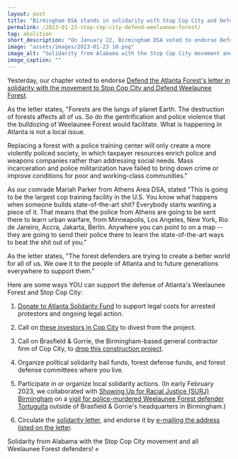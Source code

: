 ```yaml
---
layout: post
title: "Birmingham DSA stands in solidarity with Stop Cop City and Defend Weelaunee Forest"
permalink: /2023-01-23-stop-cop-city-defend-weeluanee-forest/
tag: abolition
short_description: "On January 22, Birmingham DSA voted to endorse Defend the Atlanta Forest's letter in solidarity with the movement to Stop Cop City and Defend Weelaunee Forest."
image: "assets/images/2023-01-23 10.png"
image_alt: "Solidarity from Alabama with the Stop Cop City movement and all Weelaunee Forest defenders!"
image_caption: ""
---
```


Yesterday, our chapter voted to endorse [Defend the Atlanta Forest's letter in solidarity with the movement to Stop Cop City and Defend Weelaunee Forest](https://defendtheatlantaforest.org/2023/01/19/solidarity/).

As the letter states, "Forests are the lungs of planet Earth. The destruction of forests affects all of us. So do the gentrification and police violence that the bulldozing of Weelaunee Forest would facilitate. What is happening in Atlanta is not a local issue.

Replacing a forest with a police training center will only create a more violently policed society, in which taxpayer resources enrich police and weapons companies rather than addressing social needs. Mass incarceration and police militarization have failed to bring down crime or improve conditions for poor and working-class communities."

As our comrade Mariah Parker from Athens Area DSA, stated "This is going to be the largest cop training facility in the U.S. You know what happens when someone builds state-of-the-art shit? Everybody starts wanting a piece of it. That means that the police from Athens are going to be sent there to learn urban warfare, from Minneapolis, Los Angeles, New York, Rio de Janeiro, Accra, Jakarta, Berlin. Anywhere you can point to on a map -- they are going to send their police there to learn the state-of-the-art ways to beat the shit out of you."

As the letter states, "The forest defenders are trying to create a better world for all of us. We owe it to the people of Atlanta and to future generations everywhere to support them."

Here are some ways YOU can support the defense of Atlanta's Weelaunee Forest and Stop Cop City:

1) [Donate to Atlanta Solidarity Fund](https://atlsolidarity.org/) to support legal costs for arrested protestors and ongoing legal action.

2) Call on [these investors in Cop City](https://littlesis.org/org/173655-Atlanta_Police_Foundation) to divest from the project.

3) Call on Brasfield & Gorrie, the Birmingham-based general contractor firm of Cop City, to [drop this construction project](stopreevesyoung.com).

4) Organize political solidarity bail funds, forest defense funds, and forest defense committees where you live.

5) Participate in or organize local solidarity actions. (In early February 2023, we collaborated with [Showing Up for Racial Justice (SURJ) Birmingham](https://surj.org/chapter/birmingham-surj/) on a [vigil for police-murdered Weelaunee Forest defender Tortuguita](https://www.al.com/news/2023/02/vigil-held-at-birmingham-brasfield-gorrie-office-for-cop-city-protester-killed-in-georgia.html) outside of Brasfield & Gorrie's headquarters in Birmingham.)

6) Circulate the [solidarity letter](https://defendtheatlantaforest.org/2023/01/19/solidarity/), and endorse it by [e-mailing the address listed on the letter](mailto:defendweelaunee@riseup.net).

Solidarity from Alabama with the Stop Cop City movement and all Weelaunee Forest defenders! ✊
